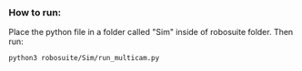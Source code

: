 ### How to run:
Place the python file in a folder called "Sim" inside of robosuite folder. Then run:
```
python3 robosuite/Sim/run_multicam.py
```
